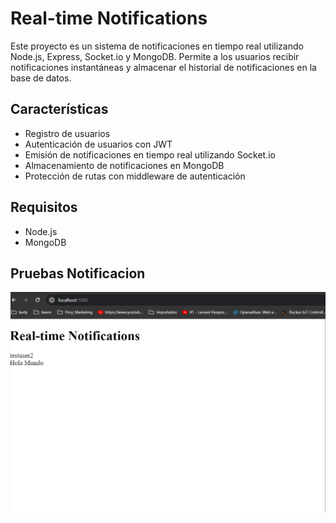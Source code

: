 # Real-time Notifications

Este proyecto es un sistema de notificaciones en tiempo real utilizando Node.js, Express, Socket.io y MongoDB. Permite a los usuarios recibir notificaciones instantáneas y almacenar el historial de notificaciones en la base de datos.

## Características

- Registro de usuarios
- Autenticación de usuarios con JWT
- Emisión de notificaciones en tiempo real utilizando Socket.io
- Almacenamiento de notificaciones en MongoDB
- Protección de rutas con middleware de autenticación

## Requisitos

- Node.js
- MongoDB

## Pruebas Notificacion
![Test](image.png)